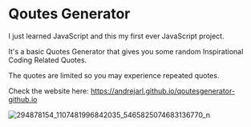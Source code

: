 # Qoutes Generator
I just learned JavaScript and this my first ever JavaScript project. 

It's a basic Quotes Generator that gives you some random Inspirational Coding Related Quotes. 

The quotes are limited so you may experience repeated quotes. 

Check the website here: https://andrejarl.github.io/qoutesgenerator-github.io


![294878154_1107481996842035_5465825074683136770_n](https://user-images.githubusercontent.com/104331025/234220987-0f26d116-19ac-42b1-a18e-142c62975f0c.jpg)

